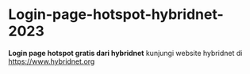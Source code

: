 # Login-page-hotspot-hybridnet-2023
**Login page hotspot gratis dari hybridnet**
kunjungi website hybridnet di https://www.hybridnet.org
